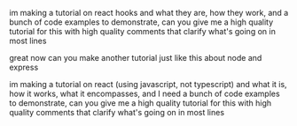 
im making a tutorial on react hooks and what they are, how they work, and a bunch of code examples to demonstrate, can you give me a high quality tutorial for this with high quality comments that clarify what's going on in most lines


great now can you make another tutorial just like this about node and express



im making a tutorial on react (using javascript, not typescript) and what it is, how it works, what it encompasses, and  I need a bunch of code examples to demonstrate, can you give me a high quality tutorial for this with high quality comments that clarify what's going on in most lines